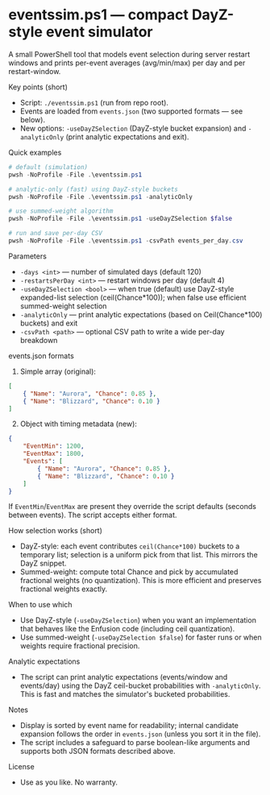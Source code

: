 # eventssim.ps1 — compact DayZ-style event simulator

A small PowerShell tool that models event selection during server restart windows and prints per-event averages (avg/min/max) per day and per restart-window.

Key points (short)
- Script: `./eventssim.ps1` (run from repo root).
- Events are loaded from `events.json` (two supported formats — see below).
- New options: `-useDayZSelection` (DayZ-style bucket expansion) and `-analyticOnly` (print analytic expectations and exit).

Quick examples
```powershell
# default (simulation)
pwsh -NoProfile -File .\eventssim.ps1

# analytic-only (fast) using DayZ-style buckets
pwsh -NoProfile -File .\eventssim.ps1 -analyticOnly

# use summed-weight algorithm
pwsh -NoProfile -File .\eventssim.ps1 -useDayZSelection $false

# run and save per-day CSV
pwsh -NoProfile -File .\eventssim.ps1 -csvPath events_per_day.csv
```

Parameters
- `-days <int>` — number of simulated days (default 120)
- `-restartsPerDay <int>` — restart windows per day (default 4)
- `-useDayZSelection <bool>` — when true (default) use DayZ-style expanded-list selection (ceil(Chance*100)); when false use efficient summed-weight selection
- `-analyticOnly` — print analytic expectations (based on Ceil(Chance*100) buckets) and exit
- `-csvPath <path>` — optional CSV path to write a wide per-day breakdown

events.json formats
1) Simple array (original):

```json
[
	{ "Name": "Aurora", "Chance": 0.85 },
	{ "Name": "Blizzard", "Chance": 0.10 }
]
```

2) Object with timing metadata (new):

```json
{
	"EventMin": 1200,
	"EventMax": 1800,
	"Events": [
		{ "Name": "Aurora", "Chance": 0.85 },
		{ "Name": "Blizzard", "Chance": 0.10 }
	]
}
```

If `EventMin`/`EventMax` are present they override the script defaults (seconds between events). The script accepts either format.

How selection works (short)
- DayZ-style: each event contributes `ceil(Chance*100)` buckets to a temporary list; selection is a uniform pick from that list. This mirrors the DayZ snippet.
- Summed-weight: compute total Chance and pick by accumulated fractional weights (no quantization). This is more efficient and preserves fractional weights exactly.

When to use which
- Use DayZ-style (`-useDayZSelection`) when you want an implementation that behaves like the Enfusion code (including ceil quantization).
- Use summed-weight (`-useDayZSelection $false`) for faster runs or when weights require fractional precision.

Analytic expectations
- The script can print analytic expectations (events/window and events/day) using the DayZ ceil-bucket probabilities with `-analyticOnly`. This is fast and matches the simulator's bucketed probabilities.

Notes
- Display is sorted by event name for readability; internal candidate expansion follows the order in `events.json` (unless you sort it in the file).
- The script includes a safeguard to parse boolean-like arguments and supports both JSON formats described above.

License
- Use as you like. No warranty.
